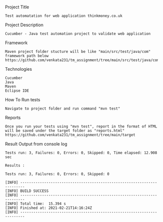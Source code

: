 
Project Title

	Test automatation for web application thinkmoney.co.uk

Project Description
	
	Cucumber - Java test automation project to validate web application
	
Framework 

	Maven project folder stucture will be like "main/src/test/java/com"
	framework path below
	https://github.com/venkata231/tm_assignment/tree/main/src/test/java/com/learning/assignment
	
Technologies

	Cucumber
	Java
	Maven
	Eclipse IDE

How To Run tests

	Navigate to project folder and run command "mvn test"
	
Reports

	Once you run your tests using "mvn test", report in the format of HTML will be saved under the target folder as "reports.html"
	https://github.com/venkata231/tm_assignment/tree/main/target
	
Result Output from console log

	Tests run: 3, Failures: 0, Errors: 0, Skipped: 0, Time elapsed: 12.908 sec
	
	Results :
	
	Tests run: 3, Failures: 0, Errors: 0, Skipped: 0
	
	[INFO] ------------------------------------------------------------------------
	[INFO] BUILD SUCCESS
	[INFO] ------------------------------------------------------------------------
	[INFO] Total time:  15.394 s
	[INFO] Finished at: 2021-02-21T14:16:24Z
	[INFO] ------------------------------------------------------------------------

 

